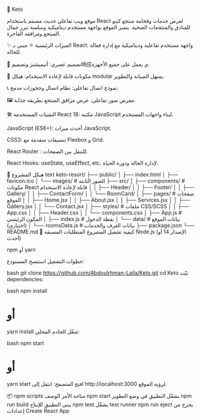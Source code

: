 🏨 Keto

موقع ويب تفاعلي حديث مصمم باستخدام React لعرض خدمات وفخامة منتجع كيتو للفنادق والمنتجعات الصحية. يتميز الموقع بواجهة مستخدم ديناميكية وسلسة تبرز جمال المنتجع ومرافقه الفاخرة.

✨ الميزات الرئيسية
⚛️ مبني بـ React: واجهة مستخدم تفاعلية وديناميكية مع إدارة فعالة للحالة.

🎨 تصميم عصري: أنيميشنز وتصميم响应ي يعمل على جميع الأجهزة.

🧩 مكونات قابلة لإعادة الاستخدام: هيكل modular يسهل الصيانة والتطوير.

📞 نموذج اتصال تفاعلي: نظام اتصال وحجوزات مدمج.

🖼️ معرض صور تفاعلي: عرض مرافق المنتجع بطريقة جذابة.

🛠️ التقنيات المستخدمة
React 18: مكتبة JavaScript لبناء واجهات المستخدم.

JavaScript (ES6+): أحدث ميزات JavaScript.

CSS3: تنسيقات متقدمة مع Flexbox و Grid.

React Router : للتنقل بين الصفحات.

React Hooks: useState, useEffect, etc. لإدارة الحالة ودورة الحياة.

📂 هيكل المشروع
text
keto-resort/
├── public/
│   ├── index.html
│   ├── favicon.ico
│   └── images/              # الصور الثابتة
├── src/
│   ├── components/          # مكونات React قابلة لإعادة الاستخدام
│   │   ├── Header/
│   │   ├── Footer/
│   │   ├── Gallery/
│   │   ├── ContactForm/
│   │   └── RoomCard/
│   ├── pages/               # صفحات الموقع
│   │   ├── Home.jsx
│   │   ├── About.jsx
│   │   ├── Services.jsx
│   │   ├── Gallery.jsx
│   │   └── Contact.jsx
│   ├── styles/              # ملفات CSS/SCSS
│   │   ├── App.css
│   │   ├── Header.css
│   │   └── components.css
│   ├── App.js               # المكون الرئيسي
│   ├── index.js             # نقطة الدخول
│   └── data/                # بيانات الموقع (اختياري)
│       └── roomsData.js     # بيانات الغرف والخدمات
├── package.json
└── README.md
🚀 كيفية تشغيل المشروع
المتطلبات المسبقة
Node.js (الإصدار 14 أو أحدث)

npm أو yarn

خطوات التشغيل
استنسخ المستودع:

bash
git clone https://github.com/Abdoulrhman-Laila/Keto.git
cd Keto
ثبّت dependencies:

bash
npm install
# أو
yarn install
شغّل الخادم المحلي:

bash
npm start
# أو
yarn start
افتح المتصفح:
انتقل إلى http://localhost:3000 لرؤية الموقع.

📦 npm scripts متاحة
الأمر	الوصف
npm start	يشغّل التطبيق في وضع التطوير
npm run build	يبني التطبيق للإنتاج
npm test	يشغّل test runner
npm run eject	يخرج من إعدادات Create React App
